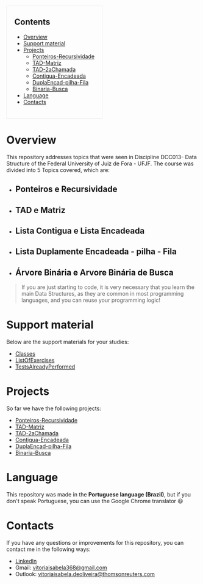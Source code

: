 <div style="border: solid 1px; width: fit-content; padding: 0px 20px 20px 20px; border-color: rgba(234,234,234,1)">
  
## Contents
- [Overview](#overview)
- [Support material](#Support-material)
- [Projects](#Projects)
    - [Ponteiros-Recursividade](https://github.com/vitoria-isabela/Estruturas-de-Dados/tree/master/Ponteiros-Recursividade)
    - [TAD-Matriz](https://github.com/vitoria-isabela/Estruturas-de-Dados/tree/master/TAD-Matriz)
    - [TAD-2aChamada](https://github.com/vitoria-isabela/Estruturas-de-Dados/tree/master/TAD-2aChamada)
    - [Contigua-Encadeada](https://github.com/vitoria-isabela/Estruturas-de-Dados/tree/master/Contigua-Encadeada)
    - [DuplaEncad-pilha-Fila](https://github.com/vitoria-isabela/Estruturas-de-Dados/tree/master/DuplaEncad-pilha-Fila)
    - [Binaria-Busca](https://github.com/vitoria-isabela/Estruturas-de-Dados/tree/master/Binaria-Busca)
- [Language](#Language)  
- [Contacts](#Contacts)
  
</div>

# Overview
This repository addresses topics that were seen in Discipline DCC013- Data Structure of the Federal University of Juiz de Fora - UFJF. The course was divided into 5 Topics covered, which are:

- ## Ponteiros e Recursividade
- ## TAD e Matriz
- ## Lista Contigua e Lista Encadeada
- ## Lista Duplamente Encadeada - pilha - Fila
- ## Árvore Binária e Arvore Binária de Busca

>If you are just starting to code, it is very necessary that you learn the main Data Structures, as they are common in most programming languages, and you can reuse your programming logic!

# Support material
Below are the support materials for your studies:
- [Classes](https://github.com/vitoria-isabela/Estruturas-de-Dados/tree/master/Classes/Aulas)
- [ListOfExercises](https://github.com/vitoria-isabela/Estruturas-de-Dados/tree/master/ListOfExercises/Listas%20de%20Exerc%C3%ADcios)
- [TestsAlreadyPerformed](https://github.com/vitoria-isabela/Estruturas-de-Dados/tree/master/TestsAlreadyPerformed/TVCs%20Anteriores)

# Projects

So far we have the following projects:
-  [Ponteiros-Recursividade](https://github.com/vitoria-isabela/Estruturas-de-Dados/tree/master/Ponteiros-Recursividade)
-  [TAD-Matriz](https://github.com/vitoria-isabela/Estruturas-de-Dados/tree/master/TAD-Matriz)
-  [TAD-2aChamada](https://github.com/vitoria-isabela/Estruturas-de-Dados/tree/master/TAD-2aChamada)
-  [Contigua-Encadeada](https://github.com/vitoria-isabela/Estruturas-de-Dados/tree/master/Contigua-Encadeada)
-  [DuplaEncad-pilha-Fila](https://github.com/vitoria-isabela/Estruturas-de-Dados/tree/master/DuplaEncad-pilha-Fila)
-  [Binaria-Busca](https://github.com/vitoria-isabela/Estruturas-de-Dados/tree/master/Binaria-Busca)
 
 # Language
 This repository was made in the **Portuguese language (Brazil)**, but if you don't speak Portuguese, you can use the Google Chrome translator :smiley:

# Contacts

If you have any questions or improvements for this repository, you can contact me in the following ways:
- [LinkedIn](https://www.linkedin.com/in/vitoria-isabela/)
- Gmail: vitoriaisabela368@gmail.com
- Outlook: vitoriaisabela.deoliveira@thomsonreuters.com
